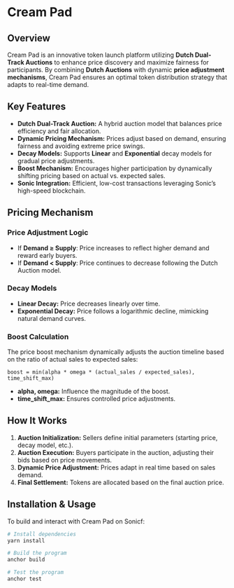# Cream Pad

## Overview
Cream Pad is an innovative token launch platform utilizing **Dutch Dual-Track Auctions** to enhance price discovery and maximize fairness for participants. By combining **Dutch Auctions** with dynamic **price adjustment mechanisms**, Cream Pad ensures an optimal token distribution strategy that adapts to real-time demand.

## Key Features
- **Dutch Dual-Track Auction:** A hybrid auction model that balances price efficiency and fair allocation.
- **Dynamic Pricing Mechanism:** Prices adjust based on demand, ensuring fairness and avoiding extreme price swings.
- **Decay Models:** Supports **Linear** and **Exponential** decay models for gradual price adjustments.
- **Boost Mechanism:** Encourages higher participation by dynamically shifting pricing based on actual vs. expected sales.
- **Sonic Integration:** Efficient, low-cost transactions leveraging Sonic’s high-speed blockchain.

## Pricing Mechanism
### **Price Adjustment Logic**
- If **Demand ≥ Supply**: Price increases to reflect higher demand and reward early buyers.
- If **Demand < Supply**: Price continues to decrease following the Dutch Auction model.

### **Decay Models**
- **Linear Decay:** Price decreases linearly over time.
- **Exponential Decay:** Price follows a logarithmic decline, mimicking natural demand curves.

### **Boost Calculation**
The price boost mechanism dynamically adjusts the auction timeline based on the ratio of actual sales to expected sales:

```
boost = min(alpha * omega * (actual_sales / expected_sales), time_shift_max)
```
- **alpha, omega:** Influence the magnitude of the boost.
- **time_shift_max:** Ensures controlled price adjustments.

## How It Works
1. **Auction Initialization:** Sellers define initial parameters (starting price, decay model, etc.).
2. **Auction Execution:** Buyers participate in the auction, adjusting their bids based on price movements.
3. **Dynamic Price Adjustment:** Prices adapt in real time based on sales demand.
4. **Final Settlement:** Tokens are allocated based on the final auction price.

## Installation & Usage
To build and interact with Cream Pad on Sonicf:

```sh
# Install dependencies
yarn install

# Build the program
anchor build

# Test the program
anchor test
```

